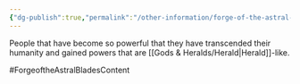 ```yaml
---
{"dg-publish":true,"permalink":"/other-information/forge-of-the-astral-blades/ascended-ones/","noteIcon":"","created":"2024-04-29T23:14:53.153+01:00","updated":"2024-12-13T17:46:39.094+00:00"}
---
```


People that have become so powerful that they have transcended their humanity and gained powers that are [[Gods & Heralds/Herald\|Herald]]-like. 

#ForgeoftheAstralBladesContent